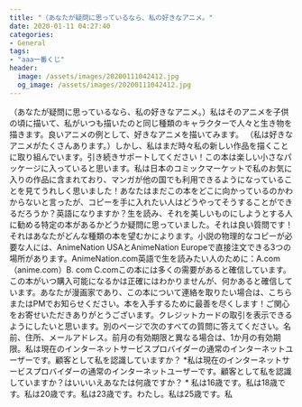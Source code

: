 ```yaml
---
title: "（あなたが疑問に思っているなら、私の好きなアニメ。"
date: 2020-01-11 04:27:40
categories:
- General
tags:
- "aaa一番くじ"
header:
  image: /assets/images/20200111042412.jpg
  og_image: /assets/images/20200111042412.jpg
---
```


（あなたが疑問に思っているなら、私の好きなアニメ。）私はそのアニメを子供の頃に描いて、私がいつも描いたのと同じ種類のキャラクターで人々と生き物を描きます。良いアニメの例として、好きなアニメを描いてみます。 （私は好きなアニメがたくさんあります。）しかし、私はまだ時々私の新しい作品を描くことに取り組んでいます。引き続きサポートしてください！この本は楽しい小さなパッケージに入っていると思います。私は日本のコミックマーケットで私のお気に入りの作品に含まれており、マンガが他の国でも利用できるようになっていることを見てうれしく思いました！あなたはまだこの本をどこに向かっているのかわからないと言ったが、コピーを手に入れたい人はどうやってそうすることができるだろうか？英語になりますか？生を読み、それを美しいものにしようとする人に勧める特定の本があるかどうか疑問に思っていました。それは良い質問です！それはあなたがどんな種類の本を望むかによります。小説の物理的なコピーが必要な人には、AnimeNation USAとAnimeNation Europeで直接注文できる3つの場所があります。AnimeNation.com英語で生を読みたい人のために：A.com（anime.com）B. com C.comこの本には多くの需要があると確信しています。この本がいつ購入可能になるかは正確にはわかりませんが、何かあると確信しています。あなたが漫画家であり、この本について連絡を取りたい場合は、こちらまたはPMでお知らせください。本を入手するために最善を尽くします！ご関心をお寄せいただきありがとうございます。クレジットカードの取引を表示できるようにしたいと思います。別のページで次のすべての質問に答えてください。名前、住所、メールアドレス。前月の有効期限と異なる場合は、1か月の有効期限。私は現在のインターネットサービスプロバイダーの通常のインターネットユーザーです。顧客として私を認識していますか？ *私は現在のインターネットサービスプロバイダーの通常のインターネットユーザーです。顧客として私を認識していますか？はいいいえあなたは何歳ですか？ * 私は16歳です。私は18歳です。私は20歳です。私は23歳です。わたし。私は25歳です。私
